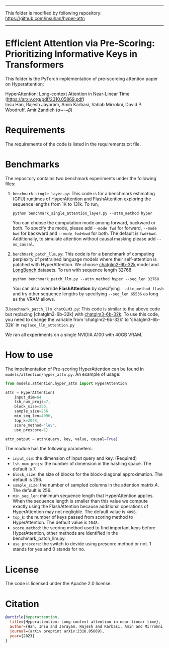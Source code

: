 ***
This folder is modified by following repository: https://github.com/insuhan/hyper-attn
***

# Efficient Attention via Pre-Scoring: Prioritizing Informative Keys in Transformers

This folder is the PyTorch implementation of pre-scoreing attention paper on Hyperattention:

HyperAttention: Long-context Attention in Near-Linear Time (https://arxiv.org/pdf/2310.05869.pdf)  
Insu Han, Rajesh Jayaram, Amin Karbasi, Vahab Mirrokni, David P. Woodruff, Amir Zandieh ($\alpha$~-~$\beta$)

# Requirements

The requirements of the code is listed in the requirements.txt file.


# Benchmarks

The repository contains two benchmark experiments under the following files:

1. `benchmark_single_layer.py`:  This code is for a benchmark estimating (GPU) runtimes of HyperAttention and FlashAttention exploring the sequence lengths from 1K to 131k. To run, 
    ```shell
    python benchmark_single_attention_layer.py --attn_method hyper 
    ```
    You can choose the computation mode among forward, backward or both. To specify the mode, please add ``--mode fwd`` for forward, ```--mode bwd``` for backward and ```--mode fwd+bwd``` for both. The default is ```fwd+bwd```. Additionally, to simulate attention without causal masking please add ```--no_causal```.


2. `benchmark_patch_llm.py`:  This code is for a benchmark of computing perplexity of pretrained language models where their self-attention is patched with HyperAttention. We choose [chatglm2-6b-32k](https://huggingface.co/THUDM/chatglm2-6b-32k) model and [LongBench](https://huggingface.co/datasets/THUDM/LongBench) datasets. To run with sequence length 32768

    ```shell
    python benchmark_patch_llm.py --attn_method hyper --seq_len 32768
    ```
    You can also override **FlashAttention** by specifying ``--attn_method flash`` and try other sequence lengths by specifying ```--seq_len 65536``` as long as the VRAM allows.

3.`benchmark_patch_llm_chatGLM3.py`: This code is similar to the above code but replacing [chatglm2-6b-32k] with [chatglm3-6b-32k](https://huggingface.co/THUDM/chatglm3-6b-32k). To use this code, you need to change the variable from 'chatglm2-6b-32k' to 'chatglm3-6b-32k' in `replace_llm_attention.py`

We ran all experiments on a single NVIDIA A100 with 40GB VRAM.

# How to use

The impelmentation of Pre-scoring HyperAttention can be found in ``models/attention/hyper_attn.py``. An example of usage:

```python
from models.attention.hyper_attn import HyperAttention

attn = HyperAttention(
    input_dim=64 
    lsh_num_projs=7,
    block_size=256,
    sample_size=256
    min_seq_len=4096,
    top_k=2048,
    score_method="lev",
    use_prescore=1)

attn_output = attn(query, key, value, causal=True)
```

The module has the following parameters:
- ```input_dim```: the dimension of input query and key. (Required)
- ```lsh_num_projs```: the number of dimension in the hashing space. The default is 7.
- ```block_size```: the size of blocks for the block-diagonal approximation. The default is 256.
- ```sample_size```: the number of sampled columns in the attention matrix $A$. The default is 256.
- ```min_seq_len```: minimum sequence length that HyperAttention applies. When the sequence length is smaller than this value we compute exactly using the FlashAttention because additional operations of HyperAttention may not negligble. The default value is ```4096```.
- ```top_k```: the number of keys passed from scoring method to HyperAttention. The default value is ```2048```.
- ```score_method```: the scoring method used to find important keys before HyperAttention, other methods are identified in the benchmark_patch_llm.py.
- ```use_prescore```: the switch to devide using prescore method or not. 1 stands for yes and 0 stands for no.

# License
The code is licensed under the Apache 2.0 license.


# Citation

```bibtex
@article{hyperattention,
  title={Hyperattention: Long-context attention in near-linear time},
  author={Han, Insu and Jarayam, Rajesh and Karbasi, Amin and Mirrokni, Vahab and Woodruff, David and Zandieh, Amir},
  journal={arXiv preprint arXiv:2310.05869},
  year={2023}
}
```
